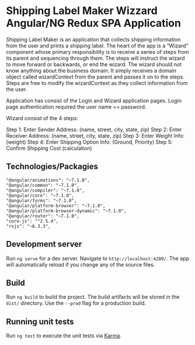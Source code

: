 # Shipping Label Maker Wizzard Angular/NG Redux SPA Application

Shipping Label Maker is an application that collects shipping information from the user and
prints a shipping label. The heart of the app is a “Wizard” component whose primary
responsibility is to receive a series of steps from its parent and sequencing through them. The
steps will instruct the wizard to move forward or backwards, or end the wizard. The wizard
should not know anything about the business domain. It simply receives a domain object called
wizardContext from the parent and passes it on to the steps. Steps are free to modify the
wizardContext as they collect information from the user. 

Application has consist of the Login and Wizard application pages. Login page authentication required the user name == password. 

Wizard consist of the 4 steps:

Step 1: Enter Sender Address: (name, street, city, state, zip)
Step 2: Enter Receiver Address: (name, street, city, state, zip)
Step 3: Enter Weight Info: (weight)
Step 4: Enter Shipping Option Info: (Ground, Priority)
Step 5: Confirm Shipping Cost (calculation) 

## Technologies/Packagies

    "@angular/animations": "~7.1.0",
    "@angular/common": "~7.1.0",
    "@angular/compiler": "~7.1.0",
    "@angular/core": "~7.1.0",
    "@angular/forms": "~7.1.0",
    "@angular/platform-browser": "~7.1.0",
    "@angular/platform-browser-dynamic": "~7.1.0",
    "@angular/router": "~7.1.0",
    "core-js": "^2.5.4",
    "rxjs": "~6.3.3",

## Development server

Run `ng serve` for a dev server. Navigate to `http://localhost:4200/`. The app will automatically reload if you change any of the source files.

## Build

Run `ng build` to build the project. The build artifacts will be stored in the `dist/` directory. Use the `--prod` flag for a production build.

## Running unit tests

Run `ng test` to execute the unit tests via [Karma](https://karma-runner.github.io).

